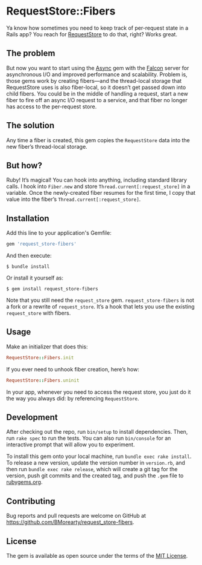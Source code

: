 # RequestStore::Fibers

Ya know how sometimes you need to keep track of per-request state in a Rails app?
You reach for [RequestStore](https://github.com/steveklabnik/request_store)
to do that, right? Works great.

## The problem

But now you want to start using the [Async](https://github.com/socketry/async)
gem with the [Falcon](https://github.com/socketry/falcon) server for
asynchronous I/O and improved performance and scalability. 
Problem is, those gems work by creating fibers—and the thread-local storage that 
RequestStore uses is also fiber-local, so
it doesn’t get passed down into child fibers. You could be in the middle
of handling a request, start a new fiber to fire off an async I/O request to
a service, and that fiber no longer has access to the per-request store.

## The solution

Any time a fiber is created, this gem copies the 
`RequestStore` data into the new fiber’s thread-local storage.

## But how?

Ruby! It’s magical! You can hook into anything, including standard library calls.
I hook into `Fiber.new` and store `Thread.current[:request_store]` in a 
variable. Once the newly-created fiber resumes for the first time, I copy that value
into the fiber’s `Thread.current[:request_store]`.

## Installation

Add this line to your application's Gemfile:

```ruby
gem 'request_store-fibers'
```

And then execute:

    $ bundle install

Or install it yourself as:

    $ gem install request_store-fibers

Note that you still need the `request_store` gem. `request_store-fibers` is not
a fork or a rewrite of `request_store`. It’s a hook that lets you use the existing
`request_store` with fibers.

## Usage

Make an initializer that does this:

```ruby
RequestStore::Fibers.init
```

If you ever need to unhook fiber creation, here’s how:

```ruby
RequestStore::Fibers.uninit
```

In your app, whenever you need to access the request store, you just do it
the way you always did: by referencing `RequestStore`.

## Development

After checking out the repo, run `bin/setup` to install dependencies. Then, run `rake spec` to run the tests. You can also run `bin/console` for an interactive prompt that will allow you to experiment.

To install this gem onto your local machine, run `bundle exec rake install`. To release a new version, update the version number in `version.rb`, and then run `bundle exec rake release`, which will create a git tag for the version, push git commits and the created tag, and push the `.gem` file to [rubygems.org](https://rubygems.org).

## Contributing

Bug reports and pull requests are welcome on GitHub at https://github.com/BMorearty/request_store-fibers.

## License

The gem is available as open source under the terms of the [MIT License](https://opensource.org/licenses/MIT).
